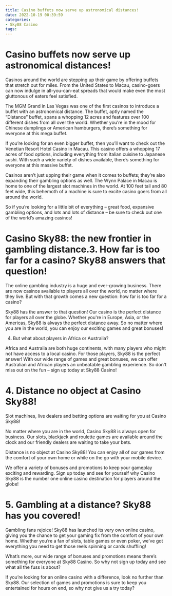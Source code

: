 ```yaml
---
title: Casino buffets now serve up astronomical distances!
date: 2022-10-19 00:39:59
categories:
- Sky88 Casino
tags:
---
```



#  Casino buffets now serve up astronomical distances!

Casinos around the world are stepping up their game by offering buffets that stretch out for miles. From the United States to Macau, casino-goers can now indulge in all-you-can-eat spreads that would make even the most gluttonous of eaters feel satisfied.

The MGM Grand in Las Vegas was one of the first casinos to introduce a buffet with an astronomical distance. The buffet, aptly named the “Distance” buffet, spans a whopping 12 acres and features over 100 different dishes from all over the world. Whether you’re in the mood for Chinese dumplings or American hamburgers, there’s something for everyone at this mega buffet.

If you’re looking for an even bigger buffet, then you’ll want to check out the Venetian Resort Hotel Casino in Macau. This casino offers a whopping 17 acres of food options, including everything from Italian cuisine to Japanese sushi. With such a wide variety of dishes available, there’s something for everyone at this massive buffet.

Casinos aren’t just upping their game when it comes to buffets; they’re also expanding their gambling options as well. The Wynn Palace in Macau is home to one of the largest slot machines in the world. At 100 feet tall and 80 feet wide, this behemoth of a machine is sure to excite casino goers from all around the world.

So if you’re looking for a little bit of everything – great food, expansive gambling options, and lots and lots of distance – be sure to check out one of the world’s amazing casinos!

#  Casino Sky88: the new frontier in gambling distance.3. How far is too far for a casino? Sky88 answers that question!

The online gambling industry is a huge and ever-growing business. There are now casinos available to players all over the world, no matter where they live. But with that growth comes a new question: how far is too far for a casino?

Sky88 has the answer to that question! Our casino is the perfect distance for players all over the globe. Whether you're in Europe, Asia, or the Americas, Sky88 is always the perfect distance away. So no matter where you are in the world, you can enjoy our exciting games and great bonuses!

4. But what about players in Africa or Australia?

Africa and Australia are both huge continents, with many players who might not have access to a local casino. For those players, Sky88 is the perfect answer! With our wide range of games and great bonuses, we can offer Australian and African players an unbeatable gambling experience. So don't miss out on the fun – sign up today at Sky88 Casino!

# 4. Distance no object at Casino Sky88!

Slot machines, live dealers and betting options are waiting for you at Casino Sky88!

No matter where you are in the world, Casino Sky88 is always open for business. Our slots, blackjack and roulette games are available around the clock and our friendly dealers are waiting to take your bets.

Distance is no object at Casino Sky88! You can enjoy all of our games from the comfort of your own home or while on the go with your mobile device.

We offer a variety of bonuses and promotions to keep your gameplay exciting and rewarding. Sign up today and see for yourself why Casino Sky88 is the number one online casino destination for players around the globe!

# 5. Gambling at a distance? Sky88 has you covered!

Gambling fans rejoice! Sky88 has launched its very own online casino, giving you the chance to get your gaming fix from the comfort of your own home. Whether you’re a fan of slots, table games or even poker, we’ve got everything you need to get those reels spinning or cards shuffling!

What’s more, our wide range of bonuses and promotions means there’s something for everyone at Sky88 Casino. So why not sign up today and see what all the fuss is about?

If you’re looking for an online casino with a difference, look no further than Sky88. Our selection of games and promotions is sure to keep you entertained for hours on end, so why not give us a try today?